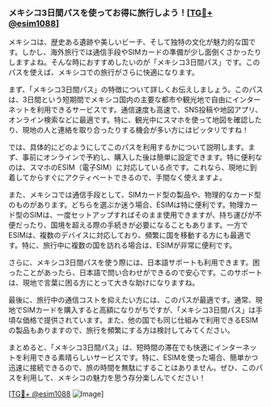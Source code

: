 ### メキシコ3日間パスを使ってお得に旅行しよう！[[TG💪+ @esim1088](https://t.me/s/esim1088)]

メキシコは、歴史ある遺跡や美しいビーチ、そして独特の文化が魅力的な国です。しかし、海外旅行では通信手段やSIMカードの準備が少し面倒くさかったりしますよね。そんな時におすすめしたいのが「メキシコ3日間パス」です。このパスを使えば、メキシコでの旅行がさらに快適になります。

まず、「メキシコ3日間パス」の特徴について詳しくお伝えしましょう。このパスは、3日間という短期間でメキシコ国内の主要な都市や観光地で自由にインターネットを利用できるサービスです。通信速度も高速で、SNS投稿や地図アプリ、オンライン検索などに最適です。特に、観光中にスマホを使って地図を確認したり、現地の人と連絡を取り合ったりする機会が多い方にはピッタリですね！

では、具体的にどのようにしてこのパスを利用するかについて説明します。まず、事前にオンラインで予約し、購入した後は簡単に設定できます。特に便利なのは、スマホのESIM（電子SIM）に対応している点です。これなら、現地に到着してからすぐにアクティベートできるので、手間なく使えますよ。

また、メキシコでは通信手段として、SIMカード型の製品や、物理的なカード型のものがあります。どちらを選ぶか迷う場合、ESIMは特に便利です。物理カード型のSIMは、一度セットアップすればそのまま使用できますが、持ち運びが不便だったり、国境を超える際の手続きが必要になることもあります。一方でESIMは、複数のデバイスに対応しており、頻繁に国を移動する方にも最適です。特に、旅行中に複数の国を訪れる場合は、ESIMが非常に便利です。

さらに、メキシコ3日間パスを使う際には、日本語サポートも利用できます。困ったことがあったら、日本語で問い合わせができるので安心です。このサポートは、現地で言葉に困る方にとって大きな助けになりますね。

最後に、旅行中の通信コストを抑えたい方には、このパスが最適です。通常、現地でSIMカードを購入すると高額になりがちですが、「メキシコ3日間パス」は手頃な価格で提供されています。また、他の国でも同じ仕組みで利用できるESIMの製品もありますので、旅行を頻繁にする方は検討してみてください。

まとめると、「メキシコ3日間パス」は、短時間の滞在でも快適にインターネットを利用できる素晴らしいサービスです。特に、ESIMを使った場合、簡単かつ迅速に接続できるので、旅の時間を無駄にすることはありません。ぜひ、このパスを利用して、メキシコの魅力を思う存分楽しんでください！

[[TG💪+ @esim1088](https://t.me/s/esim1088) ![Image](https://i.postimg.cc/Y0z9fWf4/image.png)]
